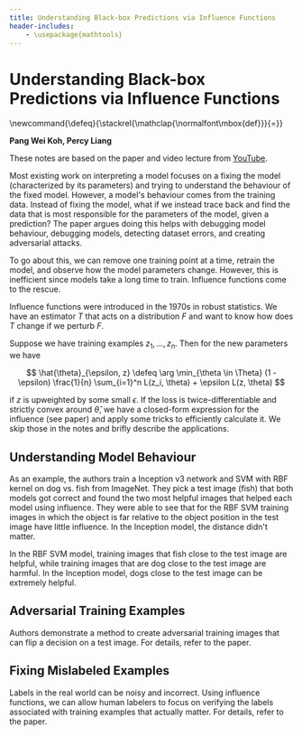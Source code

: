 ```yaml
---
title: Understanding Black-box Predictions via Influence Functions
header-includes:
    - \usepackage{mathtools}
---
```


Understanding Black-box Predictions via Influence Functions
===========================
\newcommand{\defeq}{\stackrel{\mathclap{\normalfont\mbox{def}}}{=}}

**Pang Wei Koh, Percy Liang**

These notes are based on the paper and video lecture from [YouTube](https://www.youtube.com/watch?v=0w9fLX_T6tY).

Most existing work on interpreting a model focuses on a fixing the model (characterized by its parameters) and trying to understand the behaviour of the fixed model. However, a model's behaviour comes from the training data. Instead of fixing the model, what if we instead trace back and find the data that is most responsible for the parameters of the model, given a prediction? The paper argues doing this helps with debugging model behaviour, debugging models, detecting dataset errors, and creating adversarial attacks.

To go about this, we can remove one training point at a time, retrain the model, and observe how the model parameters change. However, this is inefficient since models take a long time to train. Influence functions come to the rescue.

Influence functions were introduced in the 1970s in robust statistics. We have an estimator $T$ that acts on a distribution $F$ and want to know how does $T$ change if we perturb $F$.

Suppose we have training examples $z_1, ..., z_n$. Then for the new parameters we have

$$
\hat{\theta}_{\epsilon, z} \defeq \arg \min_{\theta \in \Theta} (1 - \epsilon) \frac{1}{n} \sum_{i=1}^n L(z_i, \theta) + \epsilon L(z, \theta)
$$

if $z$ is upweighted by some small $\epsilon$. If the loss is twice-differentiable and strictly convex around $\hat{\theta}$, we have a closed-form expression for the influence (see paper) and apply some tricks to efficiently calculate it. We skip those in the notes and brifly describe the applications.

## Understanding Model Behaviour

As an example, the authors train a Inception v3 network and SVM with RBF kernel on dog vs. fish from ImageNet. They pick a test image (fish) that both models got correct and found the two most helpful images that helped each model using influence. They were able to see that for the RBF SVM training images in which the object is far relative to the object position in the test image have little influence. In the Inception model, the distance didn't matter.

In the RBF SVM model, training images that fish close to the test image are helpful, while training images that are dog close to the test image are harmful. In the Inception model, dogs close to the test image can be extremely helpful.

## Adversarial Training Examples

Authors demonstrate a method to create adversarial training images that can flip a decision on a test image. For details, refer to the paper.

## Fixing Mislabeled Examples

Labels in the real world can be noisy and incorrect. Using influence functions, we can allow human labelers to focus on verifying the labels associated with training examples that actually matter. For details, refer to the paper.
